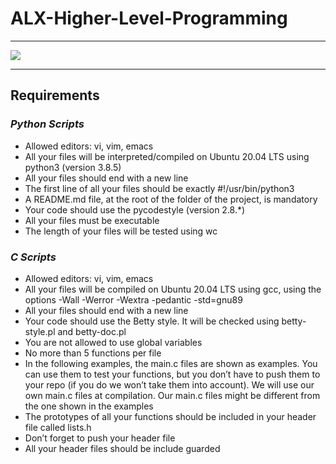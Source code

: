 # ALX-Higher-Level-Programming

<hr>

<img src="https://s3.amazonaws.com/intranet-projects-files/holbertonschool-higher-level_programming+/231/48a9fdbd67c84a328a9df9ec8d93b9ac2458ac37721d7d53e51a27fb2bdc5263.jpg">

<hr>

## Requirements
### <em>Python Scripts</em>
<ul>
  <li>Allowed editors: vi, vim, emacs</li>
  <li>All your files will be interpreted/compiled on Ubuntu 20.04 LTS using python3 (version 3.8.5)</li>
  <li>All your files should end with a new line</li>
  <li>The first line of all your files should be exactly #!/usr/bin/python3</li>
  <li>A README.md file, at the root of the folder of the project, is mandatory</li>
  <li>Your code should use the pycodestyle (version 2.8.*)</li>
  <li>All your files must be executable</li>
  <li>The length of your files will be tested using wc</li>
</ul>

### <em>C Scripts</em>
<ul>
  <li>Allowed editors: vi, vim, emacs</li>
  <li>All your files will be compiled on Ubuntu 20.04 LTS using gcc, using the options -Wall -Werror -Wextra -pedantic -std=gnu89</li>
  <li>All your files should end with a new line</li>
  <li>Your code should use the Betty style. It will be checked using betty-style.pl and betty-doc.pl</li>
  <li>You are not allowed to use global variables</li>
  <li>No more than 5 functions per file</li>
  <li>In the following examples, the main.c files are shown as examples. You can use them to test your functions, but you don’t have to push them to your repo (if you do we won’t take them into account). We will use our own main.c files at compilation. Our main.c files might be different from the one shown in the examples</li>
  <li>The prototypes of all your functions should be included in your header file called lists.h</li>
  <li>Don’t forget to push your header file</li>
  <li>All your header files should be include guarded</li>
</ul>
